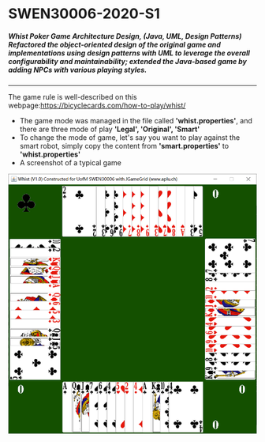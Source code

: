 # SWEN30006-2020-S1
##### Whist Poker Game Architecture Design, (Java, UML, Design Patterns)  Refactored the object-oriented design of the original game and implementations using design patterns with UML to leverage the overall configurability and maintainability; extended the Java-based game by adding NPCs with various playing styles.

---------

The game rule is well-described on this webpage:https://bicyclecards.com/how-to-play/whist/

- The game mode was managed in the file called **'whist.properties'**, and there are three mode of play **'Legal', 'Original', 'Smart'**
- To change the mode of game, let's say you want to play against the smart robot, simply copy the content from **'smart.properties'** to **'whist.properties'**
- A screenshot of a typical game

![image-20240802075354549](./README.assets/image-20240802075354549.png)
